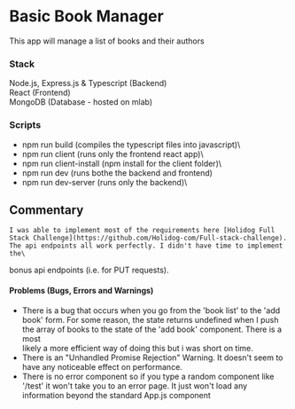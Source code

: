 # Basic Book Manager
This app will manage a list of books and their authors

### Stack
Node.js, Express.js & Typescript (Backend)\
React (Frontend)\
MongoDB (Database - hosted on mlab)

### Scripts

* npm run build (compiles the typescript files into javascript)\
* npm run client (runs only the frontend react app)\
* npm run client-install (npm install for the client folder)\
* npm run dev (runs bothe the backend and frontend)
* npm run dev-server (runs only the backend)\

## Commentary
    I was able to implement most of the requirements here [Holidog Full Stack Challenge](https://github.com/Holidog-com/Full-stack-challenge). The api endpoints all work perfectly. I didn't have time to implement the\
bonus api endpoints (i.e. for PUT requests).

#### Problems (Bugs, Errors and Warnings)
* There is a bug that occurs when you go from the 'book list' to the 'add book' form. For some reason, the state returns undefined when I push the array of books to the state of the 'add book' component. There is a most\
likely a more efficient way of doing this but i was short on time.
* There is an "Unhandled Promise Rejection" Warning. It doesn't seem to have any noticeable effect on performance.
* There is no error component so if you type a random component like '/test' it won't take you to an error page. It just won't load any information beyond the standard App.js component